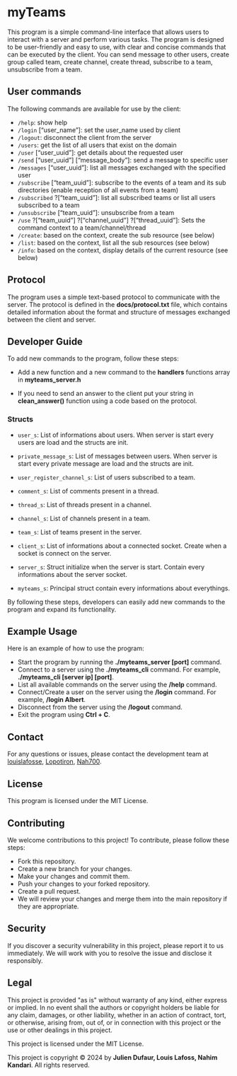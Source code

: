 # myTeams
This program is a simple command-line interface that allows users to interact with a server and perform various tasks. The program is designed to be user-friendly and easy to use, with clear and concise commands that can be executed by the client. You can send message to other users, create group called team, create channel, create thread, subscribe to a team, unsubscribe from a team.

## User commands
The following commands are available for use by the client:

- `/help`: show help
- `/login` [“user_name”]: set the user_name used by client
- `/logout`: disconnect the client from the server
- `/users`: get the list of all users that exist on the domain
- `/user` [“user_uuid”]: get details about the requested user
- `/send` [“user_uuid”] [“message_body”]: send a message to specific user
- `/messages` [“user_uuid”]: list all messages exchanged with the specified user
- `/subscribe` [“team_uuid”]: subscribe to the events of a team and its sub directories (enable reception of all events from a team)
- `/subscribed` ?[“team_uuid”]: list all subscribed teams or list all users subscribed to a team
- `/unsubscribe` [“team_uuid”]: unsubscribe from a team
- `/use` ?[“team_uuid”] ?[“channel_uuid”] ?[“thread_uuid”]: Sets the command context to a team/channel/thread
- `/create`: based on the context, create the sub resource (see below)
- `/list`: based on the context, list all the sub resources (see below)
- `/info`: based on the context, display details of the current resource (see below)

## Protocol
The program uses a simple text-based protocol to communicate with the server. The protocol is defined in the **docs/protocol.txt** file, which contains detailed information about the format and structure of messages exchanged between the client and server.

## Developer Guide
To add new commands to the program, follow these steps:

- Add a new function and a new command to the **handlers** functions array in **myteams_server.h**

- If you need to send an answer to the client put your string in **clean_answer()** function using a code based on the protocol.

### Structs

- `user_s`: List of informations about users. When server is start every users are load and the structs are init.

- `private_message_s`: List of messages between users. When server is start every private message are load and the structs are init.

- `user_register_channel_s`: List of users subscribed to a team.

- `comment_s`: List of comments present in a thread.

- `thread_s`: List of threads present in a channel.

- `channel_s`: List of channels present in a team.

- `team_s`: List of teams present in the server.

- `client_s`: List of informations about a connected socket. Create when a socket is connect on the server.

- `server_s`: Struct initialize when the server is start. Contain every informations about the server socket.

- `myteams_s`: Principal struct contain every informations about everythings.

By following these steps, developers can easily add new commands to the program and expand its functionality.

## Example Usage

Here is an example of how to use the program:

- Start the program by running the **./myteams_server [port]** command.
- Connect to a server using the **./myteams_cli** command. For example, **./myteams_cli [server ip] [port]**.
- List all available commands on the server using the **/help** command.
- Connect/Create a user on the server using the **/login** command. For example, **/login Albert**.
- Disconnect from the server using the **/logout** command.
- Exit the program using **Ctrl + C**.

## Contact
For any questions or issues, please contact the development team at [louislafosse](https://github.com/louislafosse), [Lopotiron](https://github.com/Lopotiron), [Nah700](https://github.com/Nah700).

## License
This program is licensed under the MIT License.

## Contributing
We welcome contributions to this project! To contribute, please follow these steps:

- Fork this repository.
- Create a new branch for your changes.
- Make your changes and commit them.
- Push your changes to your forked repository.
- Create a pull request.
- We will review your changes and merge them into the main repository if they are appropriate.

## Security
If you discover a security vulnerability in this project, please report it to us immediately. We will work with you to resolve the issue and disclose it responsibly.

## Legal
This project is provided "as is" without warranty of any kind, either express or implied. In no event shall the authors or copyright holders be liable for any claim, damages, or other liability, whether in an action of contract, tort, or otherwise, arising from, out of, or in connection with this project or the use or other dealings in this project.

This project is licensed under the MIT License.

This project is copyright © 2024 by **Julien Dufaur, Louis Lafoss, Nahim Kandari**. All rights reserved.